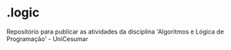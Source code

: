 # .logic
Repositório para publicar as atividades da disciplina 'Algoritmos e Lógica de Programação' - UniCesumar
